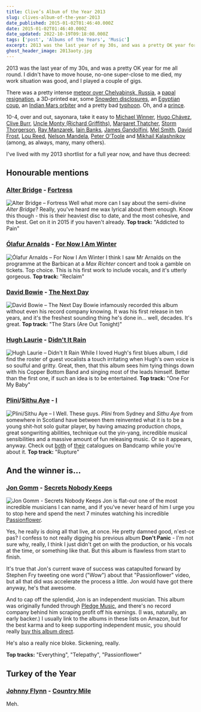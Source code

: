 ```yaml
---
title: Clive’s Album of the Year 2013
slug: clives-album-of-the-year-2013
date_published: 2015-01-02T01:46:40.000Z
date: 2015-01-02T01:46:40.000Z
date_updated: 2022-10-19T09:18:08.000Z
tags: ['post', 'Albums of the Years', 'Music']
excerpt: 2013 was the last year of my 30s, and was a pretty OK year for me all round.
ghost_header_image: 2013aoty.jpg
---
```


2013 was the last year of my 30s, and was a pretty OK year for me all round. I didn't have to move house, no-one super-close to me died, my work situation was good, and I played a couple of gigs.

There was a pretty intense [meteor over Chelyabinsk, Russia](http://en.wikipedia.org/wiki/Chelyabinsk_meteor), a [papal resignation](http://en.wikipedia.org/wiki/Resignation_of_Pope_Benedict_XVI), a 3D-printed ear, some [Snowden disclosures](http://en.wikipedia.org/wiki/2013_mass_surveillance_disclosures), an [Egyptian coup](http://en.wikipedia.org/wiki/2013_Egyptian_coup_d%27%C3%A9tat), an [Indian Mars orbiter](http://en.wikipedia.org/wiki/Mangalyaan) and a pretty bad [typhoon](http://en.wikipedia.org/wiki/Typhoon_Haiyan). Oh, and a [prince](http://en.wikipedia.org/wiki/Prince_George_of_Cambridge).

10-4, over and out, sayonara, take it easy to [Michael Winner](http://en.wikipedia.org/wiki/Michael_Winner), [Hugo Chávez](http://en.wikipedia.org/wiki/Hugo_Ch%C3%A1vez), [Clive Burr](http://en.wikipedia.org/wiki/Clive_Burr), [Uncle Monty (Richard Griffiths)](http://en.wikipedia.org/wiki/Richard_Griffiths), [Margaret Thatcher](http://en.wikipedia.org/wiki/Margaret_Thatcher), [Storm Thorgerson](http://en.wikipedia.org/wiki/Storm_Thorgerson), [Ray Manzarek](http://en.wikipedia.org/wiki/Ray_Manzarek), [Iain Banks](http://en.wikipedia.org/wiki/Iain_Banks), [James Gandolfini](http://en.wikipedia.org/wiki/James_Gandolfini), [Mel Smith](http://en.wikipedia.org/wiki/Mel_Smith), [David Frost](http://en.wikipedia.org/wiki/David_Frost), [Lou Reed](http://en.wikipedia.org/wiki/Lou_Reed), [Nelson Mandela](http://en.wikipedia.org/wiki/Nelson_Mandela), [Peter O'Toole](http://en.wikipedia.org/wiki/Peter_O%27Toole) and [Mikhail Kalashnikov](http://en.wikipedia.org/wiki/Mikhail_Kalashnikov) (among, as always, many, many others).

I've lived with my 2013 shortlist for a full year now, and have thus decreed:

## Honourable mentions

### [Alter Bridge](http://www.alterbridge.com/) - [Fortress](http://www.amazon.co.uk/Fortress-Alter-Bridge/dp/B00DJ80VL8/)

![Alter Bridge – Fortress](/public/images/2020/05/alter-bridge_fortress.jpeg) Well what more can I say about the semi-divine *Alter Bridge*? Really, you've heard me wax lyrical about them enough. Know this though - this is their heaviest disc to date, and the most cohesive, and the best. Get on it in 2015 if you haven't already. **Top track:** "Addicted to Pain"

### [Ólafur Arnalds](http://olafurarnalds.com/) - [For Now I Am Winter](http://www.amazon.co.uk/Now-I-am-Winter/dp/B00AHUAMYW/)

![Ólafur Arnalds – For Now I Am Winter](/public/images/2020/05/olafur-arnalds_for-now-i-am-winter.jpeg) I think I saw Mr Arnalds on the programme at the Barbican at a *Max Richter* concert and took a gamble on tickets. Top choice. This is his first work to include vocals, and it's utterly gorgeous. **Top track:** "Reclaim"

### [David Bowie](http://davidbowie.com/) - [The Next Day](http://www.amazon.co.uk/Next-Day-David-Bowie/dp/B00AYHKIZ6/)

![David Bowie – The Next Day](/public/images/2020/05/david-bowie_the-next-day.jpeg) Bowie infamously recorded this album without even his record company knowing. It was his first release in ten years, and it's the freshest sounding thing he's done in… well, decades. It's great. **Top track:** "The Stars (Are Out Tonight)"

### [Hugh Laurie](http://hughlaurieblues.com) - [Didn't It Rain](http://www.amazon.co.uk/Didnt-Rain-Hugh-Laurie/dp/B00BWWA59Q/)

![Hugh Laurie – Didn't It Rain](/public/images/2020/05/hugh-laurie_didnt-it-rain.jpeg) While I loved Hugh's first blues album, I did find the roster of guest vocalists a touch irritating when Hugh's own voice is so soulful and gritty. Great, then, that this album sees him tying things down with his Copper Bottom Band and singing most of the leads himself. Better than the first one, if such an idea is to be entertained. **Top track:** "One For My Baby"

### [Plini](http://http://plini.bandcamp.com/)/[Sithu Aye](http://http://sithuayemusic.bandcamp.com/) - [I](http://http://plini.bandcamp.com/album/i)

![Plini/Sithu Aye – I](/public/images/2020/05/plini_sithu-aye_i.jpg) Well. These guys. *Plini* from Sydney and *Sithu Aye* from somewhere in Scotland have between them reinvented what it is to be a young shit-hot solo guitar player, by having amazing production chops, great songwriting abilities, technique out the yin-yang, incredible musical sensibilities and a massive amount of fun releasing music. Or so it appears, anyway. Check out [both](http://plini.bandcamp.com/) of [their](http://sithuayemusic.bandcamp.com/) catalogues on Bandcamp while you're about it. **Top track:** "Rupture"

## And the winner is…

### [Jon Gomm](http://jongomm.com) - [Secrets Nobody Keeps](http://http://jongomm.com/cds)
![Jon Gomm - Secrets Nobody Keeps](/public/images/2018/03/26622225_500_500.jpg)
Jon is flat-out one of the most incredible musicians I can name, and if you've never heard of him I urge you to stop here and spend the next 7 minutes watching his incredible [Passionflower](https://www.youtube.com/watch?v=nY7GnAq6Znw).

Yes, he really is doing all that live, at once. He pretty damned good, n'est-ce pas? I confess to not really digging his previous album **Don't Panic** - I'm not sure why, really, I think I just didn't get on with the production, or his vocals at the time, or something like that. But this album is flawless from start to finish.

It's true that Jon's current wave of success was catapulted forward by Stephen Fry tweeting one word ("Wow") about that "Passionflower" video, but all that did was accelerate the process a little. Jon would have got there anyway, he's that awesome.

And to cap off the splendid, Jon is an independent musician. This album was originally funded through [Pledge Music](http://www.pledgemusic.com/), and there's no record company behind him scraping profit off his earnings. (I was, naturally, an early backer.) I usually link to the albums in these lists on Amazon, but for the best karma and to keep supporting independent music, you should really [buy this album direct](http://jongomm.com/store).

He's also a really nice bloke. Sickening, really.

**Top tracks:** "Everything", "Telepathy", "Passionflower"

## Turkey of the Year

### [Johnny Flynn](http://www.johnny-flynn.com) - [Country Mile](http://www.amazon.co.uk/Country-Mile-Johnny-Flynn/dp/B00ECW9TOK/)

Meh.
